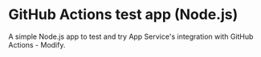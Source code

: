 # GitHub Actions test app (Node.js)

A simple Node.js app to test and try App Service's integration with GitHub Actions - Modify.
